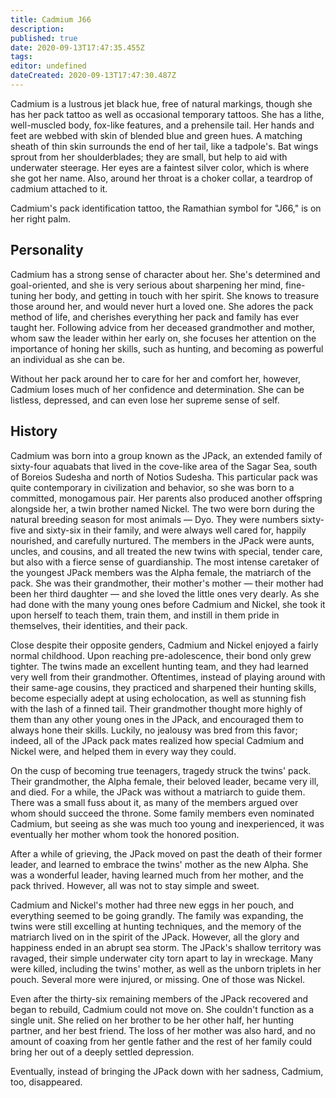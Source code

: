 ```yaml
---
title: Cadmium J66
description: 
published: true
date: 2020-09-13T17:47:35.455Z
tags: 
editor: undefined
dateCreated: 2020-09-13T17:47:30.487Z
---
```


Cadmium is a lustrous jet black hue, free of natural markings, though she has her pack tattoo as well as occasional temporary tattoos. She has a lithe, well-muscled body, fox-like features, and a prehensile tail. Her hands and feet are webbed with skin of blended blue and green hues. A matching sheath of thin skin surrounds the end of her tail, like a tadpole's. Bat wings sprout from her shoulderblades; they are small, but help to aid with underwater steerage. Her eyes are a faintest silver color, which is where she got her name. Also, around her throat is a choker collar, a teardrop of cadmium attached to it.

Cadmium's pack identification tattoo, the Ramathian symbol for "J66," is on her right palm.

Personality
-----------

Cadmium has a strong sense of character about her. She's determined and goal-oriented, and she is very serious about sharpening her mind, fine-tuning her body, and getting in touch with her spirit. She knows to treasure those around her, and would never hurt a loved one. She adores the pack method of life, and cherishes everything her pack and family has ever taught her. Following advice from her deceased grandmother and mother, whom saw the leader within her early on, she focuses her attention on the importance of honing her skills, such as hunting, and becoming as powerful an individual as she can be.

Without her pack around her to care for her and comfort her, however, Cadmium loses much of her confidence and determination. She can be listless, depressed, and can even lose her supreme sense of self.

History
-------

Cadmium was born into a group known as the JPack, an extended family of sixty-four aquabats that lived in the cove-like area of the Sagar Sea, south of Boreios Sudesha and north of Notios Sudesha. This particular pack was quite contemporary in civilization and behavior, so she was born to a committed, monogamous pair. Her parents also produced another offspring alongside her, a twin brother named Nickel. The two were born during the natural breeding season for most animals — Dyo. They were numbers sixty-five and sixty-six in their family, and were always well cared for, happily nourished, and carefully nurtured. The members in the JPack were aunts, uncles, and cousins, and all treated the new twins with special, tender care, but also with a fierce sense of guardianship. The most intense caretaker of the youngest JPack members was the Alpha female, the matriarch of the pack. She was their grandmother, their mother's mother — their mother had been her third daughter — and she loved the little ones very dearly. As she had done with the many young ones before Cadmium and Nickel, she took it upon herself to teach them, train them, and instill in them pride in themselves, their identities, and their pack.

Close despite their opposite genders, Cadmium and Nickel enjoyed a fairly normal childhood. Upon reaching pre-adolescence, their bond only grew tighter. The twins made an excellent hunting team, and they had learned very well from their grandmother. Oftentimes, instead of playing around with their same-age cousins, they practiced and sharpened their hunting skills, become especially adept at using echolocation, as well as stunning fish with the lash of a finned tail. Their grandmother thought more highly of them than any other young ones in the JPack, and encouraged them to always hone their skills. Luckily, no jealousy was bred from this favor; indeed, all of the JPack pack mates realized how special Cadmium and Nickel were, and helped them in every way they could.

On the cusp of becoming true teenagers, tragedy struck the twins' pack. Their grandmother, the Alpha female, their beloved leader, became very ill, and died. For a while, the JPack was without a matriarch to guide them. There was a small fuss about it, as many of the members argued over whom should succeed the throne. Some family members even nominated Cadmium, but seeing as she was much too young and inexperienced, it was eventually her mother whom took the honored position.

After a while of grieving, the JPack moved on past the death of their former leader, and learned to embrace the twins' mother as the new Alpha. She was a wonderful leader, having learned much from her mother, and the pack thrived. However, all was not to stay simple and sweet.

Cadmium and Nickel's mother had three new eggs in her pouch, and everything seemed to be going grandly. The family was expanding, the twins were still excelling at hunting techniques, and the memory of the matriarch lived on in the spirit of the JPack. However, all the glory and happiness ended in an abrupt sea storm. The JPack's shallow territory was ravaged, their simple underwater city torn apart to lay in wreckage. Many were killed, including the twins' mother, as well as the unborn triplets in her pouch. Several more were injured, or missing. One of those was Nickel.

Even after the thirty-six remaining members of the JPack recovered and began to rebuild, Cadmium could not move on. She couldn't function as a single unit. She relied on her brother to be her other half, her hunting partner, and her best friend. The loss of her mother was also hard, and no amount of coaxing from her gentle father and the rest of her family could bring her out of a deeply settled depression.

Eventually, instead of bringing the JPack down with her sadness, Cadmium, too, disappeared.